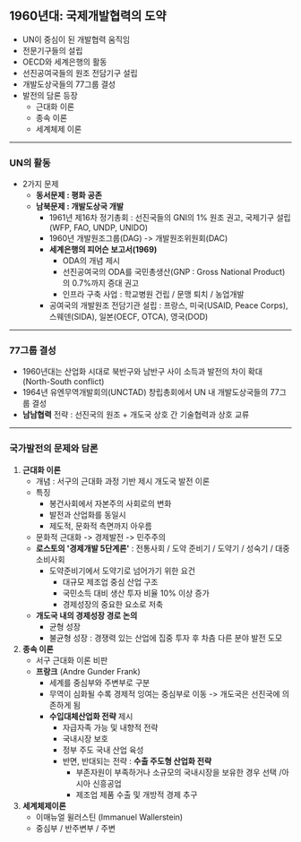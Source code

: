 ## 1960년대: 국제개발협력의 도약
- UN이 중심이 된 개발협력 움직임
- 전문기구들의 설립
- OECD와 세계은행의 활동
- 선진공여국들의 원조 전담기구 설립
- 개발도상국들의 77그룹 결성
- 발전의 담론 등장
  - 근대화 이론
  - 종속 이론
  - 세계체제 이론
---

### UN의 활동
- 2가지 문제
  - **동서문제 : 평화 공존**
  - **남북문제 : 개발도상국 개발**
    - 1961년 제16차 정기총회 : 선진국들의 GNI의 1% 원조 권고, 국제기구 설립(WFP, FAO, UNDP, UNIDO)
    - 1960년 개발원조그룹(DAG) -> 개발원조위원회(DAC)
    - **세계은행의 피어슨 보고서(1969)**
      - ODA의 개념 제시
      - 선진공여국의 ODA를 국민총생산(GNP : Gross National Product)의 0.7%까지 증대 권고
      - 인프라 구축 사업 : 학교병원 건립 / 문맹 퇴치 / 농업개발
    - 공여국의 개발원조 전담기관 설립 : 프랑스, 미국(USAID, Peace Corps), 스웨덴(SIDA), 일본(OECF, OTCA), 영국(DOD)

---
### 77그룹 결성
- 1960년대는 산업화 시대로 북반구와 남반구 사이 소득과 발전의 차이 확대 (North-South conflict)
- 1964년 유엔무역개발회의(UNCTAD) 창립총회에서 UN 내 개발도상국들의 77그룹 결성
- **남남협력** 전략 : 선진국의 원조 + 개도국 상호 간 기술협력과 상호 교류

---
### 국가발전의 문제와 담론
1. **근대화 이론**
     - 개념 : 서구의 근대화 과정 기반 제시 개도국 발전 이론
     - 특징
       - 봉건사회에서 자본주의 사회로의 변화
       - 발전과 산업화를 동일시
       - 제도적, 문화적 측면까지 아우름
      - 문화적 근대화 -> 경제발전 -> 민주주의
      - **로스토의 '경제개발 5단계론'** : 전통사회 / 도약 준비기 / 도약기 / 성숙기 / 대중소비사회
        - 도약준비기에서 도약기로 넘어가기 위한 요건
          - 대규모 제조업 중심 산업 구조
          - 국민소득 대비 생산 투자 비율 10% 이상 증가
          - 경제성장의 중요한 요소로 저축
      - **개도국 내의 경제성장 경로 논의**
        - 균형 성장
        - 불균형 성장 : 경쟁력 있는 산업에 집중 투자 후 차츰 다른 분야 발전 도모
2. **종속 이론**
     - 서구 근대화 이론 비판
     - **프랑크** (Andre Gunder Frank)
       - 세계를 중심부와 주변부로 구분
       - 무역이 심화될 수록 경제적 잉여는 중심부로 이동 -> 개도국은 선진국에 의존하게 됨
       - **수입대체산업화 전략** 제시
         - 자급자족 가능 및 내향적 전략
         - 국내시장 보호
         - 정부 주도 국내 산업 육성
         - 반면, 반대되는 전략 : **수출 주도형 산업화 전략**
           - 부존자원이 부족하거나 소규모의 국내시장을 보유한 경우 선택 /아시아 신흥공업
           - 제조업 제품 수출 및 개방적 경제 추구 
4. **세계체제이론**
      - 이매뉴얼 윌러스틴 (Immanuel Wallerstein)
      - 중심부 / 반주변부 / 주변

